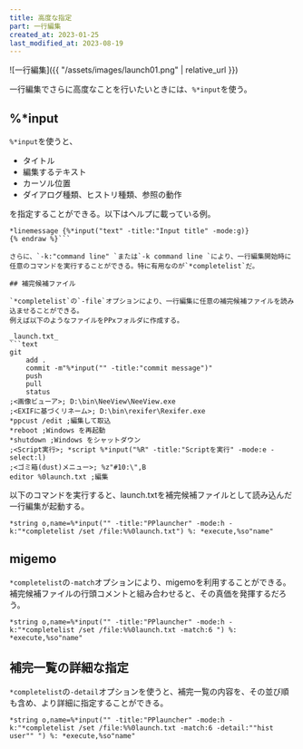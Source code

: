 ```yaml
---
title: 高度な指定
part: 一行編集
created_at: 2023-01-25
last_modified_at: 2023-08-19
---
```


![一行編集]({{ "/assets/images/launch01.png" | relative_url }})

一行編集でさらに高度なことを行いたいときには、`%*input`を使う。

## %*input

`%*input`を使うと、

- タイトル
- 編集するテキスト
- カーソル位置
- ダイアログ種類、ヒストリ種類、参照の動作

を指定することができる。以下はヘルプに載っている例。

```text{% raw %}
*linemessage {%*input("text" -title:"Input title" -mode:g)}
{% endraw %}```

さらに、`-k:"command line" `または`-k command line `により、一行編集開始時に任意のコマンドを実行することができる。特に有用なのが`*completelist`だ。

## 補完候補ファイル

`*completelist`の`-file`オプションにより、一行編集に任意の補完候補ファイルを読み込ませることができる。
例えば以下のようなファイルをPPxフォルダに作成する。

_launch.txt_
```text
git
	add .
	commit -m"%*input("" -title:"commit message")"
	push
	pull
	status
;<画像ビューア>; D:\bin\NeeView\NeeView.exe
;<EXIFに基づくリネーム>; D:\bin\rexifer\Rexifer.exe
*ppcust /edit ;編集して取込
*reboot ;Windows を再起動
*shutdown ;Windows をシャットダウン
;<Script実行>; *script %*input("%R" -title:"Scriptを実行" -mode:e -select:l)
;<ゴミ箱(dust)メニュー>; %z"#10:\",B
editor %0launch.txt ;編集
```

以下のコマンドを実行すると、launch.txtを補完候補ファイルとして読み込んだ一行編集が起動する。

```text
*string o,name=%*input("" -title:"PPlauncher" -mode:h -k:"*completelist /set /file:%%0launch.txt") %: *execute,%so"name"
```

## migemo

`*completelist`の`-match`オプションにより、migemoを利用することができる。補完候補ファイルの行頭コメントと組み合わせると、その真価を発揮するだろう。

```text
*string o,name=%*input("" -title:"PPlauncher" -mode:h -k:"*completelist /set /file:%%0launch.txt -match:6 ") %: *execute,%so"name"
```

## 補完一覧の詳細な指定

`*completelist`の`-detail`オプションを使うと、補完一覧の内容を、その並び順も含め、より詳細に指定することができる。

```text
*string o,name=%*input("" -title:"PPlauncher" -mode:h -k:"*completelist /set /file:%%0launch.txt -match:6 -detail:""hist user"" ") %: *execute,%so"name"
```

